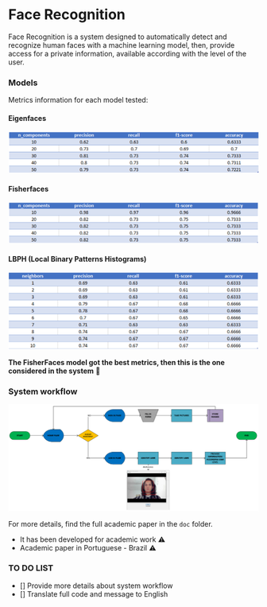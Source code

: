 # Face Recognition
Face Recognition is a system designed to automatically detect and recognize human faces with a machine learning model, then, provide access for a private information, available according with the level of the user. 

### Models
Metrics information for each model tested:

#### Eigenfaces
![alt text](img/eigenfacesmetrics.PNG)

#### Fisherfaces
![alt text](img/fisherfacesmetrics.PNG)

#### LBPH (Local Binary Patterns Histograms)
![alt text](img/lbphmetrics.PNG)

**The FisherFaces model got the best metrics, then this is the one considered in the system** :robot:

### System workflow
![alt text](img/highlvlsystem.PNG)


For more details, find the full academic paper in the `doc` folder.

* It has been developed for academic work :warning:
* Academic paper in Portuguese - Brazil :warning:

### TO DO LIST
- [] Provide more details about system workflow
- [] Translate full code and message to English
